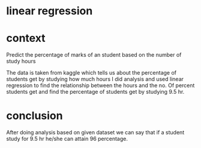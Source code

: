 # linear regression

# context
Predict the percentage of marks of an student based on the number of study hours

The data is taken from kaggle which tells us about the percentage of students get by studying how much hours
I did analysis and used linear regression to find the relationship between the hours and the no. Of percent students get and find the percentage of students get by studying 9.5 hr. 


# conclusion

After doing analysis  based on given dataset we can say that if a student study for 9.5 hr he/she can attain 96 percentage.
